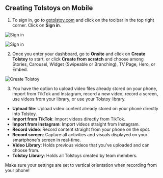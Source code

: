 ## Creating Tolstoys on Mobile

1. To sign in, go to [gotolstoy.com](https://gotolstoy.com) and click on the toolbar in the top right corner. Click on **Sign in**.

![Sign in](https://github.com/user-attachments/assets/8203329d-1666-4b20-87d5-625cfcf45b8c)

![Sign in](https://github.com/user-attachments/assets/5c003e6d-7358-4786-8931-f359c9077854)

2. Once you enter your dashboard, go to **Onsite** and click on **Create Tolstoy** to start, or click **Create from scratch** and choose among Stories, Carousel, Widget (Swipeable or Branching), TV Page, Hero, or Embed.

![Create Tolstoy](https://github.com/user-attachments/assets/6e8ad42f-5fe3-4b3a-b648-b23faadb0668)

3. You have the option to upload video files already stored on your phone, import from TikTok and Instagram, record a new video, record a screen, use videos from your library, or use your Tolstoy library.

- **Upload file**: Upload video content already stored on your phone directly into Tolstoy.
- **Import from TikTok**: Import videos directly from TikTok.
- **Import from Instagram**: Import videos straight from Instagram.
- **Record video**: Record content straight from your phone on the spot.
- **Record screen**: Capture all activities and visuals displayed on your smartphone's screen in real-time.
- **Video Library**: Holds previous videos that you've uploaded and can choose from.
- **Tolstoy Library**: Holds all Tolstoys created by team members.

Make sure your settings are set to vertical orientation when recording from your phone!
​

